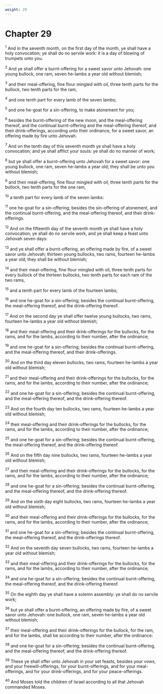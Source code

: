 ```yaml
---
weight: 29
---
```


# Chapter 29

<sup>1</sup> And in the seventh month, on the first day of the month, ye shall have a holy convocation; ye shall do no servile work: it is a day of blowing of trumpets unto you. 

<sup>2</sup> And ye shall offer a burnt-offering for a sweet savor unto Jehovah: one young bullock, one ram, seven he-lambs a year old without blemish; 

<sup>3</sup> and their meal-offering, fine flour mingled with oil, three tenth parts for the bullock, two tenth parts for the ram, 

<sup>4</sup> and one tenth part for every lamb of the seven lambs; 

<sup>5</sup> and one he-goat for a sin-offering, to make atonement for you; 

<sup>6</sup> besides the burnt-offering of the new moon, and the meal-offering thereof, and the continual burnt-offering and the meal-offering thereof, and their drink-offerings, according unto their ordinance, for a sweet savor, an offering made by fire unto Jehovah. 

<sup>7</sup> And on the tenth day of this seventh month ye shall have a holy convocation; and ye shall afflict your souls: ye shall do no manner of work; 

<sup>8</sup> but ye shall offer a burnt-offering unto Jehovah for a sweet savor: one young bullock, one ram, seven he-lambs a year old; they shall be unto you without blemish; 

<sup>9</sup> and their meal-offering, fine flour mingled with oil, three tenth parts for the bullock, two tenth parts for the one ram, 

<sup>10</sup> a tenth part for every lamb of the seven lambs: 

<sup>11</sup> one he-goat for a sin-offering; besides the sin-offering of atonement, and the continual burnt-offering, and the meal-offering thereof, and their drink-offerings. 

<sup>12</sup> And on the fifteenth day of the seventh month ye shall have a holy convocation; ye shall do no servile work, and ye shall keep a feast unto Jehovah seven days: 

<sup>13</sup> and ye shall offer a burnt-offering, an offering made by fire, of a sweet savor unto Jehovah; thirteen young bullocks, two rams, fourteen he-lambs a year old; they shall be without blemish; 

<sup>14</sup> and their meal-offering, fine flour mingled with oil, three tenth parts for every bullock of the thirteen bullocks, two tenth parts for each ram of the two rams, 

<sup>15</sup> and a tenth part for every lamb of the fourteen lambs; 

<sup>16</sup> and one he-goat for a sin-offering; besides the continual burnt-offering, the meal-offering thereof, and the drink-offering thereof. 

<sup>17</sup> And on the second day ye shall offer twelve young bullocks, two rams, fourteen he-lambs a year old without blemish; 

<sup>18</sup> and their meal-offering and their drink-offerings for the bullocks, for the rams, and for the lambs, according to their number, after the ordinance; 

<sup>19</sup> and one he-goat for a sin-offering; besides the continual burnt-offering, and the meal-offering thereof, and their drink-offerings. 

<sup>20</sup> And on the third day eleven bullocks, two rams, fourteen he-lambs a year old without blemish; 

<sup>21</sup> and their meal-offering and their drink-offerings for the bullocks, for the rams, and for the lambs, according to their number, after the ordinance; 

<sup>22</sup> and one he-goat for a sin-offering; besides the continual burnt-offering, and the meal-offering thereof, and the drink-offering thereof. 

<sup>23</sup> And on the fourth day ten bullocks, two rams, fourteen he-lambs a year old without blemish; 

<sup>24</sup> their meal-offering and their drink-offerings for the bullocks, for the rams, and for the lambs, according to their number, after the ordinance; 

<sup>25</sup> and one he-goat for a sin-offering; besides the continual burnt-offering, the meal-offering thereof, and the drink-offering thereof. 

<sup>26</sup> And on the fifth day nine bullocks, two rams, fourteen he-lambs a year old without blemish; 

<sup>27</sup> and their meal-offering and their drink-offerings for the bullocks, for the rams, and for the lambs, according to their number, after the ordinance; 

<sup>28</sup> and one he-goat for a sin-offering; besides the continual burnt-offering, and the meal-offering thereof, and the drink-offering thereof. 

<sup>29</sup> And on the sixth day eight bullocks, two rams, fourteen he-lambs a year old without blemish; 

<sup>30</sup> and their meal-offering and their drink-offerings for the bullocks, for the rams, and for the lambs, according to their number, after the ordinance; 

<sup>31</sup> and one he-goat for a sin-offering; besides the continual burnt-offering, the meal-offering thereof, and the drink-offerings thereof. 

<sup>32</sup> And on the seventh day seven bullocks, two rams, fourteen he-lambs a year old without blemish; 

<sup>33</sup> and their meal-offering and their drink-offerings for the bullocks, for the rams, and for the lambs, according to their number, after the ordinance; 

<sup>34</sup> and one he-goat for a sin-offering; besides the continual burnt-offering, the meal-offering thereof, and the drink-offering thereof. 

<sup>35</sup> On the eighth day ye shall have a solemn assembly: ye shall do no servile work; 

<sup>36</sup> but ye shall offer a burnt-offering, an offering made by fire, of a sweet savor unto Jehovah: one bullock, one ram, seven he-lambs a year old without blemish; 

<sup>37</sup> their meal-offering and their drink-offerings for the bullock, for the ram, and for the lambs, shall be according to their number, after the ordinance: 

<sup>38</sup> and one he-goat for a sin-offering; besides the continual burnt-offering, and the meal-offering thereof, and the drink-offering thereof. 

<sup>39</sup> These ye shall offer unto Jehovah in your set feasts, besides your vows, and your freewill-offerings, for your burnt-offerings, and for your meal-offerings, and for your drink-offerings, and for your peace-offerings. 

<sup>40</sup> And Moses told the children of Israel according to all that Jehovah commanded Moses. 


